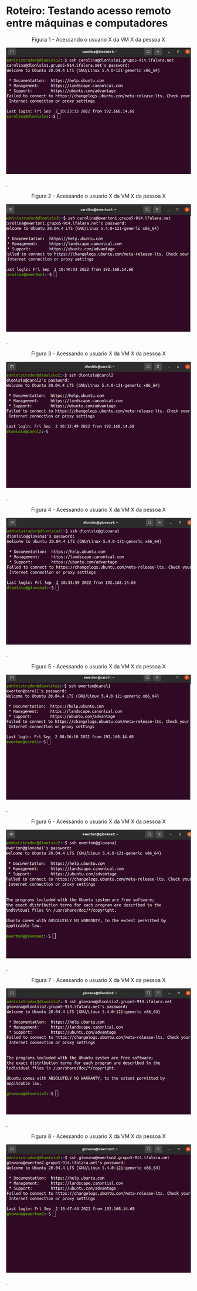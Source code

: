 # Roteiro: Testando acesso remoto entre máquinas e computadores

<div align="center">
  <p>Figura 1 - Acessando o usuario X da VM X da pessoa X</p>
  <img src="../Imagens/carolinadionisio1.png" />
  <br><br>
</div>.

<div align="center">
  <p>Figura 2 - Acessando o usuario X da VM X da pessoa X</p>
  <img src="../Imagens/carolinaewerton1.png" />
  <br><br>
</div>.

<div align="center">
  <p>Figura 3 - Acessando o usuario X da VM X da pessoa X</p>
  <img src="../Imagens/dionisiocarol2.png" />
  <br><br>
</div>.

<div align="center">
  <p>Figura 4 - Acessando o usuario X da VM X da pessoa X</p>
  <img src="../Imagens/dionisiogiovana1.png" />
  <br><br>
</div>.

<div align="center">
  <p>Figura 5 - Acessando o usuario X da VM X da pessoa X</p>
  <img src="../Imagens/ewertoncarol1.png" />
  <br><br>
</div>.

<div align="center">
  <p>Figura 6 - Acessando o usuario X da VM X da pessoa X</p>
  <img src="../Imagens/ewertongiovana1.png" />
  <br><br>
</div>.

<div align="center">
  <p>Figura 7 - Acessando o usuario X da VM X da pessoa X</p>
  <img src="../Imagens/giovanadionisio2.png" />
  <br><br>
</div>.

<div align="center">
  <p>Figura 8 - Acessando o usuario X da VM X da pessoa X</p>
  <img src="../Imagens/giovanaewerton2.png" />
  <br><br>
</div>.